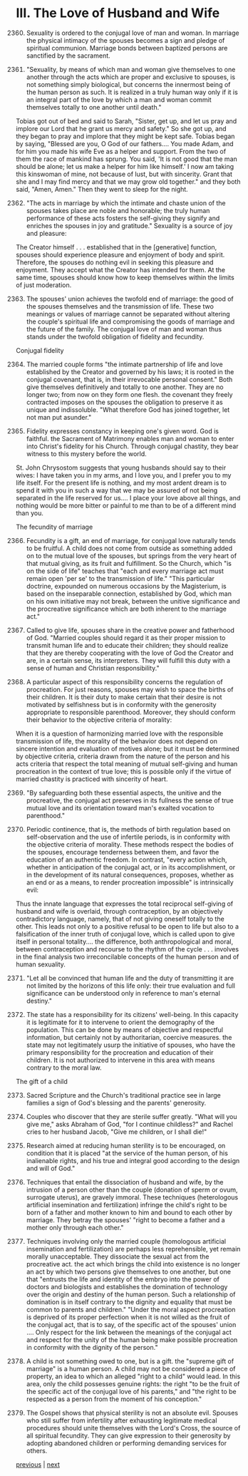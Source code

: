 # III. The Love of Husband and Wife

2360. Sexuality is ordered to the conjugal love of man and woman. In marriage the physical intimacy of the spouses becomes a sign and pledge of spiritual communion. Marriage bonds between baptized persons are sanctified by the sacrament.

2361. "Sexuality, by means of which man and woman give themselves to one another through the acts which are proper and exclusive to spouses, is not something simply biological, but concerns the innermost being of the human person as such. It is realized in a truly human way only if it is an integral part of the love by which a man and woman commit themselves totally to one another until death."

Tobias got out of bed and said to Sarah, "Sister, get up, and let us pray and implore our Lord that he grant us mercy and safety." So she got up, and they began to pray and implore that they might be kept safe. Tobias began by saying, "Blessed are you, O God of our fathers.... You made Adam, and for him you made his wife Eve as a helper and support. From the two of them the race of mankind has sprung. You said, 'It is not good that the man should be alone; let us make a helper for him like himself.' I now am taking this kinswoman of mine, not because of lust, but with sincerity. Grant that she and I may find mercy and that we may grow old together." and they both said, "Amen, Amen." Then they went to sleep for the night.

2362. "The acts in marriage by which the intimate and chaste union of the spouses takes place are noble and honorable; the truly human performance of these acts fosters the self-giving they signify and enriches the spouses in joy and gratitude." Sexuality is a source of joy and pleasure:

The Creator himself . . . established that in the [generative] function, spouses should experience pleasure and enjoyment of body and spirit. Therefore, the spouses do nothing evil in seeking this pleasure and enjoyment. They accept what the Creator has intended for them. At the same time, spouses should know how to keep themselves within the limits of just moderation.

2363. The spouses' union achieves the twofold end of marriage: the good of the spouses themselves and the transmission of life. These two meanings or values of marriage cannot be separated without altering the couple's spiritual life and compromising the goods of marriage and the future of the family. The conjugal love of man and woman thus stands under the twofold obligation of fidelity and fecundity.

Conjugal fidelity

2364. The married couple forms "the intimate partnership of life and love established by the Creator and governed by his laws; it is rooted in the conjugal covenant, that is, in their irrevocable personal consent." Both give themselves definitively and totally to one another. They are no longer two; from now on they form one flesh. the covenant they freely contracted imposes on the spouses the obligation to preserve it as unique and indissoluble. "What therefore God has joined together, let not man put asunder."

2365. Fidelity expresses constancy in keeping one's given word. God is faithful. the Sacrament of Matrimony enables man and woman to enter into Christ's fidelity for his Church. Through conjugal chastity, they bear witness to this mystery before the world.

St. John Chrysostom suggests that young husbands should say to their wives: I have taken you in my arms, and I love you, and I prefer you to my life itself. For the present life is nothing, and my most ardent dream is to spend it with you in such a way that we may be assured of not being separated in the life reserved for us.... I place your love above all things, and nothing would be more bitter or painful to me than to be of a different mind than you.

The fecundity of marriage

2366. Fecundity is a gift, an end of marriage, for conjugal love naturally tends to be fruitful. A child does not come from outside as something added on to the mutual love of the spouses, but springs from the very heart of that mutual giving, as its fruit and fulfillment. So the Church, which "is on the side of life" teaches that "each and every marriage act must remain open 'per se' to the transmission of life." "This particular doctrine, expounded on numerous occasions by the Magisterium, is based on the inseparable connection, established by God, which man on his own initiative may not break, between the unitive significance and the procreative significance which are both inherent to the marriage act."

2367. Called to give life, spouses share in the creative power and fatherhood of God. "Married couples should regard it as their proper mission to transmit human life and to educate their children; they should realize that they are thereby cooperating with the love of God the Creator and are, in a certain sense, its interpreters. They will fulfill this duty with a sense of human and Christian responsibility."

2368. A particular aspect of this responsibility concerns the regulation of procreation. For just reasons, spouses may wish to space the births of their children. It is their duty to make certain that their desire is not motivated by selfishness but is in conformity with the generosity appropriate to responsible parenthood. Moreover, they should conform their behavior to the objective criteria of morality:

When it is a question of harmonizing married love with the responsible transmission of life, the morality of the behavior does not depend on sincere intention and evaluation of motives alone; but it must be determined by objective criteria, criteria drawn from the nature of the person and his acts criteria that respect the total meaning of mutual self-giving and human procreation in the context of true love; this is possible only if the virtue of married chastity is practiced with sincerity of heart.

2369. "By safeguarding both these essential aspects, the unitive and the procreative, the conjugal act preserves in its fullness the sense of true mutual love and its orientation toward man's exalted vocation to parenthood."

2370. Periodic continence, that is, the methods of birth regulation based on self-observation and the use of infertile periods, is in conformity with the objective criteria of morality. These methods respect the bodies of the spouses, encourage tenderness between them, and favor the education of an authentic freedom. In contrast, "every action which, whether in anticipation of the conjugal act, or in its accomplishment, or in the development of its natural consequences, proposes, whether as an end or as a means, to render procreation impossible" is intrinsically evil:

Thus the innate language that expresses the total reciprocal self-giving of husband and wife is overlaid, through contraception, by an objectively contradictory language, namely, that of not giving oneself totally to the other. This leads not only to a positive refusal to be open to life but also to a falsification of the inner truth of conjugal love, which is called upon to give itself in personal totality.... the difference, both anthropological and moral, between contraception and recourse to the rhythm of the cycle . . . involves in the final analysis two irreconcilable concepts of the human person and of human sexuality.

2371. "Let all be convinced that human life and the duty of transmitting it are not limited by the horizons of this life only: their true evaluation and full significance can be understood only in reference to man's eternal destiny."

2372. The state has a responsibility for its citizens' well-being. In this capacity it is legitimate for it to intervene to orient the demography of the population. This can be done by means of objective and respectful information, but certainly not by authoritarian, coercive measures. the state may not legitimately usurp the initiative of spouses, who have the primary responsibility for the procreation and education of their children. It is not authorized to intervene in this area with means contrary to the moral law.

The gift of a child

2373. Sacred Scripture and the Church's traditional practice see in large families a sign of God's blessing and the parents' generosity.

2374. Couples who discover that they are sterile suffer greatly. "What will you give me," asks Abraham of God, "for I continue childless?" and Rachel cries to her husband Jacob, "Give me children, or I shall die!"

2375. Research aimed at reducing human sterility is to be encouraged, on condition that it is placed "at the service of the human person, of his inalienable rights, and his true and integral good according to the design and will of God."

2376. Techniques that entail the dissociation of husband and wife, by the intrusion of a person other than the couple (donation of sperm or ovum, surrogate uterus), are gravely immoral. These techniques (heterologous artificial insemination and fertilization) infringe the child's right to be born of a father and mother known to him and bound to each other by marriage. They betray the spouses' "right to become a father and a mother only through each other."

2377. Techniques involving only the married couple (homologous artificial insemination and fertilization) are perhaps less reprehensible, yet remain morally unacceptable. They dissociate the sexual act from the procreative act. the act which brings the child into existence is no longer an act by which two persons give themselves to one another, but one that "entrusts the life and identity of the embryo into the power of doctors and biologists and establishes the domination of technology over the origin and destiny of the human person. Such a relationship of domination is in itself contrary to the dignity and equality that must be common to parents and children." "Under the moral aspect procreation is deprived of its proper perfection when it is not willed as the fruit of the conjugal act, that is to say, of the specific act of the spouses' union .... Only respect for the link between the meanings of the conjugal act and respect for the unity of the human being make possible procreation in conformity with the dignity of the person."

2378. A child is not something owed to one, but is a gift. the "supreme gift of marriage" is a human person. A child may not be considered a piece of property, an idea to which an alleged "right to a child" would lead. In this area, only the child possesses genuine rights: the right "to be the fruit of the specific act of the conjugal love of his parents," and "the right to be respected as a person from the moment of his conception."

2379. The Gospel shows that physical sterility is not an absolute evil. Spouses who still suffer from infertility after exhausting legitimate medical procedures should unite themselves with the Lord's Cross, the source of all spiritual fecundity. They can give expression to their generosity by adopting abandoned children or performing demanding services for others.

[previous](https://github.com/Tenari/non-fiction/blob/master/catechism/__P85.md) | [next](https://github.com/Tenari/non-fiction/blob/master/catechism/__P87.md)